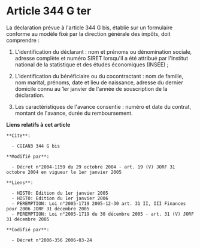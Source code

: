 # Article 344 G ter

La déclaration prévue à l'article 344 G bis, établie sur un formulaire conforme au modèle fixé par la direction générale des
impôts, doit comprendre :

1. L'identification du déclarant : nom et prénoms ou dénomination sociale, adresse complète et numéro SIRET lorsqu'il a été
attribué par l'Institut national de la statistique et des études économiques (INSEE) ;

2. L'identification du bénéficiaire ou du cocontractant : nom de famille, nom marital, prénoms, date et lieu de naissance,
adresse du dernier domicile connu au 1er janvier de l'année de souscription de la déclaration.

3. Les caractéristiques de l'avance consentie : numéro et date du contrat, montant de l'avance, durée du remboursement.

**Liens relatifs à cet article**

	**Cite**:

	  - CGIAN3 344 G bis

	**Modifié par**:

	  - Décret n°2004-1159 du 29 octobre 2004 - art. 19 (V) JORF 31 octobre 2004 en vigueur le 1er janvier 2005

	**Liens**:

	  - HISTO: Edition du 1er janvier 2005
	  - HISTO: Edition du 1er janvier 2006
	  - PEREMPTION: Loi n°2005-1719 2005-12-30 art. 31 II, III Finances pour 2006 JORF 31 décembre 2005
	  - PEREMPTION: Loi n°2005-1719 du 30 décembre 2005 - art. 31 (V) JORF 31 décembre 2005

	**Codifié par**:

	  - Décret n°2006-356 2006-03-24
